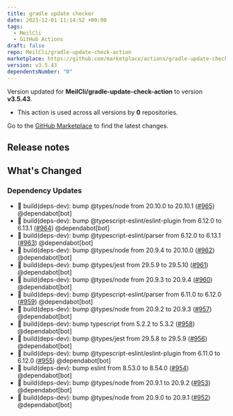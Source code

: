 ```yaml
---
title: gradle update checker
date: 2023-12-01 11:14:52 +00:00
tags:
  - MeilCli
  - GitHub Actions
draft: false
repo: MeilCli/gradle-update-check-action
marketplace: https://github.com/marketplace/actions/gradle-update-checker
version: v3.5.43
dependentsNumber: "0"
---
```



Version updated for **MeilCli/gradle-update-check-action** to version **v3.5.43**.
- This action is used across all versions by **0** repositories.

Go to the [GitHub Marketplace](https://github.com/marketplace/actions/gradle-update-checker) to find the latest changes.

## Release notes

## What's Changed
### Dependency Updates
- :green_book: build(deps-dev): bump @types/node from 20.10.0 to 20.10.1 ([#965](https://github.com/MeilCli/gradle-update-check-action/pull/965)) @dependabot[bot]
- :green_book: build(deps-dev): bump @typescript-eslint/eslint-plugin from 6.12.0 to 6.13.1 ([#964](https://github.com/MeilCli/gradle-update-check-action/pull/964)) @dependabot[bot]
- :green_book: build(deps-dev): bump @typescript-eslint/parser from 6.12.0 to 6.13.1 ([#963](https://github.com/MeilCli/gradle-update-check-action/pull/963)) @dependabot[bot]
- :green_book: build(deps-dev): bump @types/node from 20.9.4 to 20.10.0 ([#962](https://github.com/MeilCli/gradle-update-check-action/pull/962)) @dependabot[bot]
- :green_book: build(deps-dev): bump @types/jest from 29.5.9 to 29.5.10 ([#961](https://github.com/MeilCli/gradle-update-check-action/pull/961)) @dependabot[bot]
- :green_book: build(deps-dev): bump @types/node from 20.9.3 to 20.9.4 ([#960](https://github.com/MeilCli/gradle-update-check-action/pull/960)) @dependabot[bot]
- :green_book: build(deps-dev): bump @typescript-eslint/parser from 6.11.0 to 6.12.0 ([#959](https://github.com/MeilCli/gradle-update-check-action/pull/959)) @dependabot[bot]
- :green_book: build(deps-dev): bump @types/node from 20.9.2 to 20.9.3 ([#957](https://github.com/MeilCli/gradle-update-check-action/pull/957)) @dependabot[bot]
- :green_book: build(deps-dev): bump typescript from 5.2.2 to 5.3.2 ([#958](https://github.com/MeilCli/gradle-update-check-action/pull/958)) @dependabot[bot]
- :green_book: build(deps-dev): bump @types/jest from 29.5.8 to 29.5.9 ([#956](https://github.com/MeilCli/gradle-update-check-action/pull/956)) @dependabot[bot]
- :green_book: build(deps-dev): bump @typescript-eslint/eslint-plugin from 6.11.0 to 6.12.0 ([#955](https://github.com/MeilCli/gradle-update-check-action/pull/955)) @dependabot[bot]
- :green_book: build(deps-dev): bump eslint from 8.53.0 to 8.54.0 ([#954](https://github.com/MeilCli/gradle-update-check-action/pull/954)) @dependabot[bot]
- :green_book: build(deps-dev): bump @types/node from 20.9.1 to 20.9.2 ([#953](https://github.com/MeilCli/gradle-update-check-action/pull/953)) @dependabot[bot]
- :green_book: build(deps-dev): bump @types/node from 20.9.0 to 20.9.1 ([#952](https://github.com/MeilCli/gradle-update-check-action/pull/952)) @dependabot[bot]
